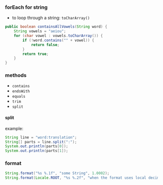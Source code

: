 ### forEach for string
* to loop through a string: `toCharArray()`
```java
public boolean containsAllVowels(String word) {
    String vowels = "aeiou";
    for (char vowel : vowels.toCharArray()) {
        if (!word.contains("" + vowel)) {
            return false;
        }
        return true;
    }
}
```

### methods
* `contains`
* `endsWith`
* `equals`
* `trim`
* `split`

#### split
example:
```java
String line = "word:translation";
String[] parts = line.split(":");
System.out.println(parts[0]);
System.out.println(parts[1]);
```



### format
```java
String.format("%s %.1f", "some String", 1.0002);
String.format(Locale.ROOT, "%s %.2f", "when the format uses local decimal point (,) to make sure use (.)", 1.2312);
```

